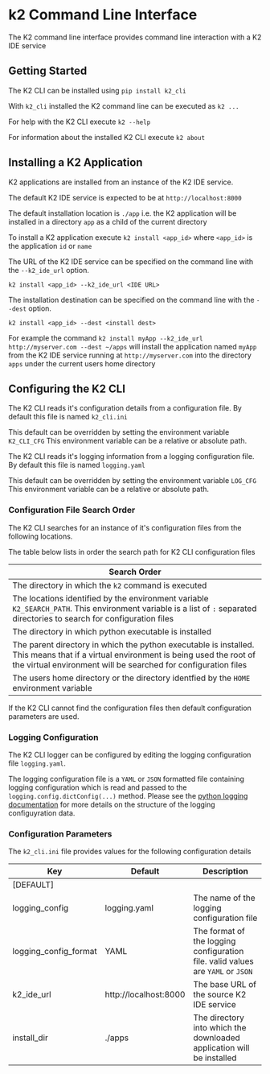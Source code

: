 # k2 Command Line Interface

The K2 command line interface provides command line interaction with a K2 IDE service

## Getting Started

The K2 CLI can be installed using `pip install k2_cli`

With `k2_cli` installed the K2 command line can be executed as `k2 ...`

For help with the K2 CLI execute `k2 --help`

For information about the installed K2 CLI execute `k2 about`

## Installing a K2 Application

K2 applications are installed from an instance of the K2 IDE service.

The default K2 IDE service is expected to be at `http://localhost:8000`

The default installation location is `./app` i.e. the K2 application will be installed in a directory `app` as a child of the current directory

To install a K2 application execute `k2 install <app_id>` where `<app_id>` is the application `id` or `name`

The URL of the K2 IDE service can be specified on the command line with the `--k2_ide_url` option.

`k2 install <app_id> --k2_ide_url <IDE URL>`

The installation destination can be specified on the command line with the `--dest` option.

`k2 install <app_id> --dest <install dest>`

For example the command `k2 install myApp --k2_ide_url http://myserver.com --dest ~/apps` will install the application named `myApp` from the K2 IDE service running at `http://myserver.com` into the directory `apps` under the current users home directory

## Configuring the K2 CLI

The K2 CLI reads it's configuration details from a configuration file. By default this file is named `k2_cli.ini`

This default can be overridden by setting the environment variable `K2_CLI_CFG`
This environment variable can be a relative or absolute path.

The K2 CLI reads it's logging information from a logging configuration file. By default this file is named `logging.yaml`

This default can be overridden by setting the environment variable `LOG_CFG`
This environment variable can be a relative or absolute path.

### Configuration File Search Order

The K2 CLI searches for an instance of it's configuration files from the following locations.

The table below lists in order the search path for K2 CLI configuration files

| Search Order |
|--------------|
| The directory in which the `k2` command is executed |
| The locations identified by the environment variable `K2_SEARCH_PATH`. This environment variable is a list of `:` separated directories to search for configuration files |
| The directory in which python executable is installed |
| The parent directory in which the python executable is installed. This means that if a virtual environment is being used the root of the virtual environment will be searched for configuration files |
| The users home directory or the directory identfied by the `HOME` environment variable |

If the K2 CLI cannot find the configuration files then default configuration parameters are used.

### Logging Configuration

The K2 CLI logger can be configured by editing the logging configuration file `logging.yaml`.

The logging configuration file is a `YAML` or `JSON` formatted file containing logging configuration which is read and passed to the `logging.config.dictConfig(...)` method. Please see the [python logging documentation](https://docs.python.org/3/howto/logging-cookbook.html) for more details on the structure of the logging configuyration data.

### Configuration Parameters

The `k2_cli.ini` file provides values for the following configuration details

| Key       | Default | Description |
|-----------|---------|-------------|
| [DEFAULT] |
| logging_config        | logging.yaml          | The name of the logging configuration file |
| logging_config_format | YAML                  | The format of the logging configuration file. valid values are `YAML` or `JSON` |
| k2_ide_url            | http://localhost:8000 | The base URL of the source K2 IDE service |
| install_dir           | ./apps                | The directory into which the downloaded application will be installed |

